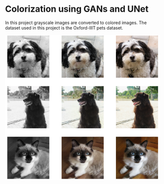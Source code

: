 <h1>Colorization using GANs and UNet</h1>
<p>In this project grayscale images are converted to colored images.
The dataset used in this project is the Oxford-IIIT pets dataset.</p>
<center><img src = "gan.png"></center>